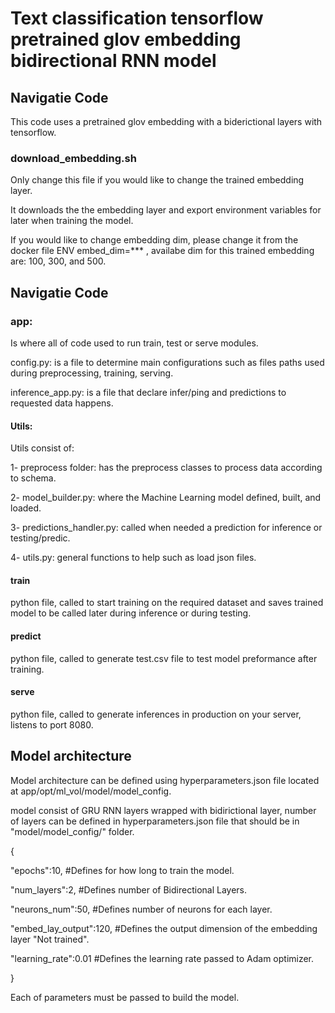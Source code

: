 # Text classification tensorflow pretrained glov embedding bidirectional RNN model

## Navigatie Code

This code uses a pretrained glov embedding with a biderictional layers with tensorflow.

### download_embedding.sh

Only change this file if you would like to change the trained embedding layer.

It downloads the the embedding layer and export environment variables for later when training the model.

If you would like to change embedding dim, please change it from the docker file ENV embed_dim=*** , availabe dim for this trained embedding are: 100, 300, and 500.

## Navigatie Code

### app:

Is where all of code used to run train, test or serve modules.

config.py: is a file to determine main configurations such as files paths used during preprocessing, training, serving.

inference_app.py: is a file that declare infer/ping and predictions to requested data happens.

#### Utils:

Utils consist of:

1- preprocess folder: has the preprocess classes to process data according to schema.

2- model_builder.py: where the Machine Learning model defined, built, and loaded.

3- predictions_handler.py: called when needed a prediction for inference or testing/predic.

4- utils.py: general functions to help such as load json files.

#### train

python file, called to start training on the required dataset and saves trained model to be called later during inference or during testing.

#### predict

python file, called to generate test.csv file to test model preformance after training.

#### serve

python file, called to generate inferences in production on your server, listens to port 8080.

## Model architecture

Model architecture can be defined using hyperparameters.json file located at app/opt/ml_vol/model/model_config.

model consist of GRU RNN layers wrapped with bidirictional layer, number of layers can be defined in hyperparameters.json file that should be in "model/model_config/" folder.

{

"epochs":10, #Defines for how long to train the model.

"num_layers":2, #Defines number of Bidirectional Layers.

"neurons_num":50, #Defines number of neurons for each layer.

"embed_lay_output":120, #Defines the output dimension of the embedding layer "Not trained".

"learning_rate":0.01 #Defines the learning rate passed to Adam optimizer.

}

Each of parameters must be passed to build the model.
